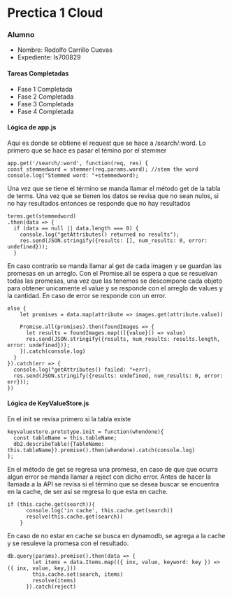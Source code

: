 # Prectica 1 Cloud
### Alumno
 * Nombre: Rodolfo Carrillo Cuevas
 * Expediente: Is700829

 #### Tareas Completadas
  * Fase 1 Completada
  * Fase 2 Completada
  * Fase 3 Completada
  * Fase 4 Completada
 
 #### Lógica de app.js
  Aqui es donde se obtiene el request que se hace a /search/:word.
  Lo primero que se hace es pasar el témino por el stemmer
  ```
  app.get('/search/:word', function(req, res) {
  const stemmedword = stemmer(req.params.word); //stem the word
  console.log("Stemmed word: "+stemmedword);
  ```
  Una vez que se tiene el término se manda llamar el método get de la tabla de terms. Una vez que se tienen los datos se revisa que no sean nulos, si no hay resultados entonces se responde que no hay resultados

  ```
  terms.get(stemmedword)
  .then(data => {
    if (data == null || data.length === 0) {
      console.log("getAttributes() returned no results");
      res.send(JSON.stringify({results: [], num_results: 0, error: undefined}));
    }
  ```

  En caso contrario se manda llamar al get de cada imagen y se guardan las promesas en un arreglo. Con el Promise.all se espera a que se resuelvan todas las promesas, una vez que las tenemos se descompone cada objeto para obtener unicamente el value y se responde con el arreglo de values y la cantidad. En caso de error se responde con un error.
  ```
  else {
      let promises = data.map(attribute => images.get(attribute.value))

      Promise.all(promises).then(foundImages => {
        let results = foundImages.map(([{value}]) => value)
        res.send(JSON.stringify({results, num_results: results.length, error: undefined}));
      }).catch(console.log)
    }
  }).catch(err => {
    console.log("getAttributes() failed: "+err);
    res.send(JSON.stringify({results: undefined, num_results: 0, error: err}));
  })
  ```


 #### Lógica de KeyValueStore.js
  En el init se revisa primero si la tabla existe
  ```
  keyvaluestore.prototype.init = function(whendone){
    const tableName = this.tableName;
    db2.describeTable({TableName: this.tableName}).promise().then(whendone).catch(console.log)
  };
  ```

  En el método de get se regresa una promesa, en caso de que que ocurra algun error se manda llamar a reject con dicho error. Antes de hacer la llamada a la API se revisa si el término que se desea buscar se encuentra en la cache, de ser asi se regresa lo que esta en cache.
  ```
  if (this.cache.get(search)){
        console.log('in cache', this.cache.get(search))
        resolve(this.cache.get(search))
      }
  ```
  En caso de no estar en cache se busca en dynamodb, se agrega a la cache y se resuleve la promesa con el resultado.
  ```
  db.query(params).promise().then(data => {
          let items = data.Items.map(({ inx, value, keyword: key }) => ({ inx, value, key,}))
          this.cache.set(search, items)
          resolve(items)
        }).catch(reject)
  ```
